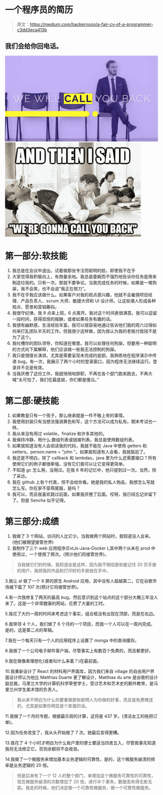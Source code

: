 # 一个程序员的简历

> 原文：<https://medium.com/hackernoon/a-fair-cv-of-a-programmer-c3dd3eca413b>

## 我们会给你回电话。

![](img/f215085c184c45297543fd118fb1caef.png)![](img/514efeabe95fe35e23975ed47bddb0e6.png)

# **第一部分:软技能**

1.  我总是在会议中退出。试着做那张专注而聪明的脸，即使我不在乎
2.  大家觉得我积极向上，有商量余地。我总是委婉而不强烈地告诉你任务是用来制造垃圾的。只有一次。那就不要争论。当我完成任务的时候，如果是一堆狗屎，我不会笑，也不会说“我正在努力”。
3.  我不在乎我应该做什么。如果客户对我的观点感兴趣，他就不会雇佣项目经理、产品负责人、scrum 大师、敏捷大师和 UI 设计师。让这些潮人形成各种观点、愿景和营销筹码。
4.  我很守纪律。我 9 点来上班，6 点离开。我对这个时间表很满意。我可以逗留一段时间，获得双倍的报酬，或者如果任务有趣的话。
5.  我很有幽默感，生活经验丰富。我可以很容易地通过告诉他们我的周六过得如何来打乱团队半天的工作。但我很少这样做，因为我认为我的老板付我钱不是为了这个。
6.  我吐槽你的团队领导，你知道在哪里。我可以处理任何狗屎，但要用一种聪明的方式向下属解释，他们应该做一些我无法控制的狗屎。
7.  我只是很擅长演讲。尤其是需要呈现未完成的底部。我熟练地在程序演示中传递 bug。有一次，我展示了两个小时的登录窗口，因为程序无法继续运行。登录并不总是有效。
8.  当我厌倦了这份工作，我就悄悄地辞职，不再在各个部门跑来跑去，不再大喊“太可怕了，我们在最底层，你们都是傻瓜。”

# **第二部:硬技能**

1.  如果教皇只有一个孩子，那么继承就是一件不敬上帝的事情。
2.  我使用封装只有当想法强调黄色和写，这个方法可以成为私有。期末考试也一样。
3.  我从来没有用过 volatile，finalize 和许多其他的。
4.  我保持冷静，用什么:数组列表或链接列表。我总是使用数组列表。
5.  如果我知道没有人会阅读我的代码，我就不能在 Java 中使用 getters 和 setters。person.name = "john "。如果我知道有人会看，我就尴尬了。
6.  我还是不明白，除了 callback 和 lambdas，java 里为什么还需要接口？所有使用它们的例子都很牵强，没有它们我可以让它变得更简单。
7.  不知道 gc 怎么用，没用过。在我 6 年的记忆中，他只提到过一次。当然，除了采访。
8.  我在 github 上有个代表，但不会给你看。她是我的私人物品，我想怎么写就怎么写。你在家不穿燕尾服，是吗？
9.  我可以，而且我喜欢跳过前面，如果我厌倦了后面。哎呀，我已经忘记并留下了。但是 Sencha 似乎记得。

# **第三部分:成绩**

1.  我做了 3 个网站，访问的人比它少。当我做两个网站时，我知道没人会来。(他们被期望接管世界)
2.  我制作了三个 web 应用程序(ExtJs-Java-Docker ),其中两个从未在 prod 中使用过，一个使用了两次。(预计他们将接管世界)。

> 当我做它们的时候，我知道会是这样，因为我不相信那些能记住 20 页手册的用户，我把我的作品和打印好的手册放在手中。

3.我让 aI 做了一个 8 屏的原生 Android 应用，其中没有人超越第二，它在谷歌市场被下载了 107 次(预计它将接管世界)。

4.有一次我修复了两天的最高 bug，然后意识到这个站点的这个部分大概三年没人来了。这是一个非常健康的网站，花费了大量的工时。

5.我花了大约一周的时间来考虑这个事实，组合框没有出现在顶部，而是在右边。

6.我带领 4 个人，我们做了 6 个月的一个项目，而我一个人可以在一周内完成。是的，这是第二点的草稿。

7.我在一个每天只有一个人的应用程序上设置了 monga 中的查询缓存。

8.我做了一个公司电子邮件客户端，尽管事实上有数百个免费的，而且都更好。

9.我在做像素理想化(或者叫什么来着？)在最前面。

10.我重新设计了 React 的材料用户界面库，因为我们来自 village 的自由用户界面设计师认为他比 Matthias Duarte 更了解设计，Matthias du arte 是谷歌的设计副总裁，马里兰大学的计算机科学荣誉学士，受过艺术和艺术史的额外教育，是马里兰州学生美术馆的负责人。

> 我从来不明白为什么你要重做那些聪明人为你做的好事，而且是免费赠送的，尤其是如果你明显是个笨蛋的话。

11.我做了一个月的专题，根据最乐观的计算，这将是 437 岁。(清洁女工的拖把订单)。

12.因为任务改变了，我从头开始做了 7 次。她最后变得更糟。

13.我花了 4 个小时才明白为什么账户里的便士要适当四舍五入，尽管我事先知道我将无法修正它，否则余额将不会收敛。

14.我做了一个微服务来增加基本业务逻辑的可靠性，是的，这个微服务崩溃的频率是业务逻辑的 20 倍。

> 但是后来有了一个 12 人的整个部门，来增加这个微服务可靠性的可靠性，现在微服务崩溃的次数增加了 20 倍，进行半个事务，数据丢失得无影无踪。我走的时候，他们决定做一个可靠性微服务，做一个可靠性微服务。